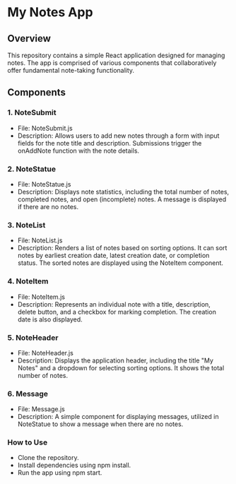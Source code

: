 # My Notes App

## Overview
This repository contains a simple React application designed for managing notes. The app is comprised of various components that collaboratively offer fundamental note-taking functionality.

## Components
### 1. NoteSubmit
- File: NoteSubmit.js
- Description: Allows users to add new notes through a form with input fields for the note title and description. Submissions trigger the onAddNote function with the note details.
### 2. NoteStatue
- File: NoteStatue.js
- Description: Displays note statistics, including the total number of notes, completed notes, and open (incomplete) notes. A message is displayed if there are no notes.
### 3. NoteList
- File: NoteList.js
- Description: Renders a list of notes based on sorting options. It can sort notes by earliest creation date, latest creation date, or completion status. The sorted notes are displayed using the NoteItem component.
### 4. NoteItem
- File: NoteItem.js
- Description: Represents an individual note with a title, description, delete button, and a checkbox for marking completion. The creation date is also displayed.
### 5. NoteHeader
- File: NoteHeader.js
- Description: Displays the application header, including the title "My Notes" and a dropdown for selecting sorting options. It shows the total number of notes.
### 6. Message
- File: Message.js
- Description: A simple component for displaying messages, utilized in NoteStatue to show a message when there are no notes.
### How to Use
- Clone the repository.
- Install dependencies using npm install.
- Run the app using npm start.
